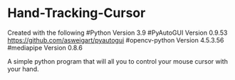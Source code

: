 # Hand-Tracking-Cursor

Created with the following
#Python Version 3.9 
#PyAutoGUI Version 0.9.53 https://github.com/asweigart/pyautogui
#opencv-python Version 4.5.3.56 
#mediapipe Version 0.8.6

A simple python program that will all you to control your mouse cursor with your hand.
